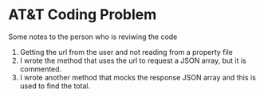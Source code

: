 # AT&T Coding Problem

Some notes to the person who is reviwing the code

1. Getting the url from the user and not reading from a property file
2. I wrote the method that uses the url to request a JSON array, but it is commented.
3. I wrote another method that mocks the response JSON array and this is used to find the total.

